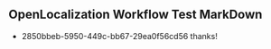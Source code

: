 ## OpenLocalization Workflow Test MarkDown
* 2850bbeb-5950-449c-bb67-29ea0f56cd56 thanks!

<!--HONumber=Jul16_HO4-->


